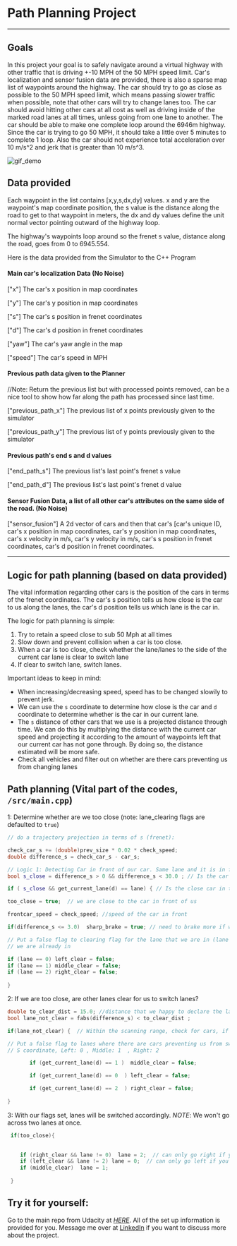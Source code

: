 # Path Planning Project
---

## Goals

In this project your goal is to safely navigate around a virtual highway with other traffic that is driving +-10 MPH of the 50 MPH speed limit. Car's localization and sensor fusion data are provided, there is also a sparse map list of waypoints around the highway. The car should try to go as close as possible to the 50 MPH speed limit, which means passing slower traffic when possible, note that other cars will try to change lanes too. The car should avoid hitting other cars at all cost as well as driving inside of the marked road lanes at all times, unless going from one lane to another. The car should be able to make one complete loop around the 6946m highway. Since the car is trying to go 50 MPH, it should take a little over 5 minutes to complete 1 loop. Also the car should not experience total acceleration over 10 m/s^2 and jerk that is greater than 10 m/s^3.

![gif_demo](results.gif)

## Data provided

Each waypoint in the list contains  [x,y,s,dx,dy] values. x and y are the waypoint's map coordinate position, the s value is the distance along the road to get to that waypoint in meters, the dx and dy values define the unit normal vector pointing outward of the highway loop.

The highway's waypoints loop around so the frenet s value, distance along the road, goes from 0 to 6945.554.

Here is the data provided from the Simulator to the C++ Program

#### Main car's localization Data (No Noise)

["x"] The car's x position in map coordinates

["y"] The car's y position in map coordinates

["s"] The car's s position in frenet coordinates

["d"] The car's d position in frenet coordinates

["yaw"] The car's yaw angle in the map

["speed"] The car's speed in MPH

#### Previous path data given to the Planner

//Note: Return the previous list but with processed points removed, can be a nice tool to show how far along
the path has processed since last time. 

["previous_path_x"] The previous list of x points previously given to the simulator

["previous_path_y"] The previous list of y points previously given to the simulator

#### Previous path's end s and d values 

["end_path_s"] The previous list's last point's frenet s value

["end_path_d"] The previous list's last point's frenet d value

#### Sensor Fusion Data, a list of all other car's attributes on the same side of the road. (No Noise)

["sensor_fusion"] A 2d vector of cars and then that car's [car's unique ID, car's x position in map coordinates, car's y position in map coordinates, car's x velocity in m/s, car's y velocity in m/s, car's s position in frenet coordinates, car's d position in frenet coordinates. 

---


## Logic for path planning (based on data provided)

The vital information regarding other cars is the position of the cars in terms of the frenet coordinates. The car's s position tells us how close is the car to us along the lanes, the car's d position tells us which lane is the car in.

The logic for path planning is simple:

1. Try to retain a speed close to sub 50 Mph at all times
2. Slow down and prevent collision when a car is too close.
3. When a car is too close, check whether the lane/lanes to the side of the current car lane is clear to switch lane
4. If clear to switch lane, switch lanes.

Important ideas to keep in mind:

- When increasing/decreasing speed, speed has to be changed slowily to prevent jerk.
- We can use the `s` coordinate to determine how close is the car and `d` coordinate to determine whether is the car in our current lane.
- The `s` distance of other cars that we use is a projected distance through time. We can do this by multiplying the distance with the current car speed and projecting it according to the amount of waypoints left that our current car has not gone through. By doing so, the distance estimated will be more safe.
- Check all vehicles and filter out on whether are there cars preventing us from changing lanes

## Path planning (Vital part of the codes, `/src/main.cpp`)

1: Determine whether are we too close (note: lane_clearing flags are defaulted to `true`)

```cpp
// do a trajectory projection in terms of s (frenet):

check_car_s += (double)prev_size * 0.02 * check_speed;
double difference_s = check_car_s - car_s;

// Logic 1: Detecting Car in front of our car. Same lane and it is in front 
bool s_close = difference_s > 0 && difference_s < 30.0 ; // Is the car close and in front?

if ( s_close && get_current_lane(d) == lane) { // Is the close car in the same lane as us?

too_close = true;  // we are close to the car in front of us

frontcar_speed = check_speed; //speed of the car in front

if(difference_s <= 3.0)  sharp_brake = true; // need to brake more if we are too close (car suddenly coming into our lane)

// Put a false flag to clearing flag for the lane that we are in (lane clear flag is used for switching lane so it does not make sense to switch to the lane 
// we are already in

if (lane == 0) left_clear = false;
if (lane == 1) middle_clear = false;
if (lane == 2) right_clear = false;
                                   
} 

```

2: If we are too close, are other lanes clear for us to switch lanes?

```cpp
double to_clear_dist = 15.0; //distance that we happy to declare the lane as clear
bool lane_not_clear = fabs(difference_s) < to_clear_dist ;

if(lane_not_clear) {  // Within the scanning range, check for cars, if there is car in the lane then set clear flag to false

// Put a false flag to lanes where there are cars preventing us from switching lanes:
// S coordinate, Left: 0 , Middle: 1  , Right: 2

       if (get_current_lane(d) == 1 )  middle_clear = false;

       if (get_current_lane(d) == 0  ) left_clear = false;

       if (get_current_lane(d) == 2  ) right_clear = false;
                            
}

```

3: With our flags set, lanes will be switched accordingly. *NOTE*: We won't go across two lanes at once.

```cpp
 if(too_close){
                          

    if (right_clear && lane != 0)  lane = 2;  // can only go right if you are in the middle	(prevent switching two lanes at once)
    if (left_clear && lane != 2) lane = 0;  // can only go left if you are in the middle  (prevent switching two lanes at once)					
    if (middle_clear)  lane = 1;  
    
 }
```





## Try it for yourself:

Go to the main repo from Udacity at [*HERE*](https://github.com/udacity/CarND-Path-Planning-Project). All of the set up information is provided for you. Message me over at [LinkedIn](https://www.linkedin.com/in/timothylimyonglee/) if you want to discuss more about the project.
